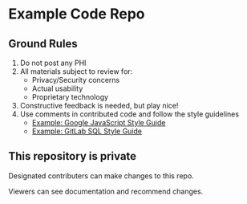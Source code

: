 # Example Code Repo

## Ground Rules
1. Do not post any PHI
2. All materials subject to review for:
    * Privacy/Security concerns
    * Actual usability
    * Proprietary technology
3. Constructive feedback is needed, but play nice!
4. Use comments in contributed code and follow the style guidelines
     * [Example: Google JavaScript Style Guide](https://google.github.io/styleguide/jsguide.html#formatting)
     * [Example: GitLab SQL Style Guide](https://about.gitlab.com/handbook/business-technology/data-team/platform/sql-style-guide/)

## This repository is private

Designated contributers can make changes to this repo.

Viewers can see documentation and recommend changes.
